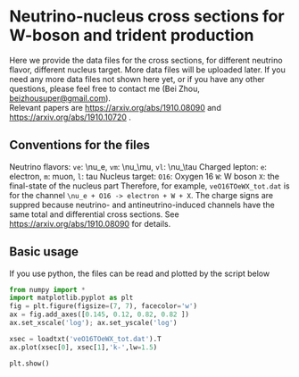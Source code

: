 # Neutrino-nucleus cross sections for W-boson and trident production
Here we provide the data files for the cross sections, for different neutrino flavor, different nucleus target. More data files will be uploaded later.
If you need any more data files not shown here yet, or if you have any other questions, please feel free to contact me (Bei Zhou, beizhousuper@gmail.com).  
Relevant papers are https://arxiv.org/abs/1910.08090 and https://arxiv.org/abs/1910.10720 .


## Conventions for the files

Neutrino flavors: ``ve``: \nu_e,  ``vm``: \nu_\mu,   ``vl``: \nu_\tau
Charged lepton: ``e``: electron,  ``m``: muon,  ``l``: tau
Nucleus target: ``O16``: Oxygen 16
``W``: W boson
``X``: the final-state of the nucleus part
Therefore, for example, ``veO16TOeWX_tot.dat`` is for the channel ``\nu_e + O16 -> electron + W + X``.
The charge signs are suppred because neutrino- and antineutrino-induced channels have the same total and differential cross sections. See https://arxiv.org/abs/1910.08090 for details.


## Basic usage

If you use python, the files can be read and plotted by the script below
```python
from numpy import *
import matplotlib.pyplot as plt
fig = plt.figure(figsize=(7, 7), facecolor='w')
ax = fig.add_axes([0.145, 0.12, 0.82, 0.82 ])
ax.set_xscale('log'); ax.set_yscale('log')

xsec = loadtxt('veO16TOeWX_tot.dat').T
ax.plot(xsec[0], xsec[1],'k-',lw=1.5)

plt.show()
```

